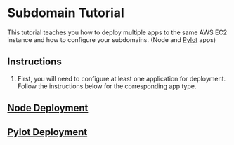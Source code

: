 # Subdomain Tutorial


This tutorial teaches you how to deploy multiple apps to the same AWS EC2 instance and how to configure your subdomains. (Node and [Pylot](https://github.com/Ketul-Patel/Pylot/tree/development) apps)


## Instructions


1. First, you will need to configure at least one application for deployment. Follow the instructions below for the corresponding app type.


## [Node Deployment](https://htmlpreview.github.io/?https://github.com/alex-wap/subdomains/blob/master/node_deploy.html)

## [Pylot Deployment](https://htmlpreview.github.io/?https://github.com/alex-wap/subdomains/blob/master/pylot_deploy.html)


